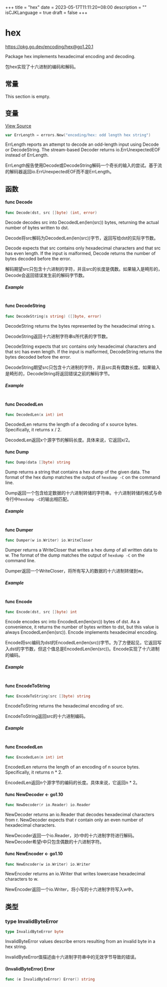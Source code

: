 +++
title = "hex"
date = 2023-05-17T11:11:20+08:00
description = ""
isCJKLanguage = true
draft = false
+++
# hex

https://pkg.go.dev/encoding/hex@go1.20.1



Package hex implements hexadecimal encoding and decoding.

包hex实现了十六进制的编码和解码。












## 常量 

This section is empty.

## 变量

[View Source](https://cs.opensource.google/go/go/+/go1.20.1:src/encoding/hex/hex.go;l=57)

``` go 
var ErrLength = errors.New("encoding/hex: odd length hex string")
```

ErrLength reports an attempt to decode an odd-length input using Decode or DecodeString. The stream-based Decoder returns io.ErrUnexpectedEOF instead of ErrLength.

ErrLength报告使用Decode或DecodeString解码一个奇长的输入的尝试。基于流的解码器返回io.ErrUnexpectedEOF而不是ErrLength。

## 函数

#### func Decode 

``` go 
func Decode(dst, src []byte) (int, error)
```

Decode decodes src into DecodedLen(len(src)) bytes, returning the actual number of bytes written to dst.

Decode将src解码为DecodedLen(len(src))字节，返回写给dst的实际字节数。

Decode expects that src contains only hexadecimal characters and that src has even length. If the input is malformed, Decode returns the number of bytes decoded before the error.

解码期望src只包含十六进制的字符，并且src的长度是偶数。如果输入是畸形的，Decode会返回错误发生前的解码字节数。

##### Example
``` go 
```

#### func DecodeString 

``` go 
func DecodeString(s string) ([]byte, error)
```

DecodeString returns the bytes represented by the hexadecimal string s.

DecodeString返回十六进制字符串s所代表的字节数。

DecodeString expects that src contains only hexadecimal characters and that src has even length. If the input is malformed, DecodeString returns the bytes decoded before the error.

DecodeString期望src只包含十六进制的字符，并且src具有偶数长度。如果输入是畸形的，DecodeString将返回错误之前的解码字节。

##### Example
``` go 
```

#### func DecodedLen 

``` go 
func DecodedLen(x int) int
```

DecodedLen returns the length of a decoding of x source bytes. Specifically, it returns x / 2.

DecodedLen返回x个源字节的解码长度。具体来说，它返回x/2。

#### func Dump 

``` go 
func Dump(data []byte) string
```

Dump returns a string that contains a hex dump of the given data. The format of the hex dump matches the output of `hexdump -C` on the command line.

Dump返回一个包含给定数据的十六进制转储的字符串。十六进制转储的格式与命令行中`hexdump -C`的输出相匹配。

##### Example
``` go 
```

#### func Dumper 

``` go 
func Dumper(w io.Writer) io.WriteCloser
```

Dumper returns a WriteCloser that writes a hex dump of all written data to w. The format of the dump matches the output of `hexdump -C` on the command line.

Dumper返回一个WriteCloser，将所有写入的数据的十六进制转储到w。

##### Example
``` go 
```

#### func Encode 

``` go 
func Encode(dst, src []byte) int
```

Encode encodes src into EncodedLen(len(src)) bytes of dst. As a convenience, it returns the number of bytes written to dst, but this value is always EncodedLen(len(src)). Encode implements hexadecimal encoding.

Encode将src编码为dst的EncodedLen(len(src))字节。为了方便起见，它返回写入dst的字节数，但这个值总是EncodedLen(len(src))。Encode实现了十六进制的编码。

##### Example
``` go 
```

#### func EncodeToString 

``` go 
func EncodeToString(src []byte) string
```

EncodeToString returns the hexadecimal encoding of src.

EncodeToString返回src的十六进制编码。

##### Example
``` go 
```

#### func EncodedLen 

``` go 
func EncodedLen(n int) int
```

EncodedLen returns the length of an encoding of n source bytes. Specifically, it returns n * 2.

EncodedLen返回n个源字节的编码的长度。具体来说，它返回n * 2。

#### func NewDecoder  <- go1.10

``` go 
func NewDecoder(r io.Reader) io.Reader
```

NewDecoder returns an io.Reader that decodes hexadecimal characters from r. NewDecoder expects that r contain only an even number of hexadecimal characters.

NewDecoder返回一个io.Reader，对r中的十六进制字符进行解码。NewDecoder希望r中只包含偶数的十六进制字符。

#### func NewEncoder  <- go1.10

``` go 
func NewEncoder(w io.Writer) io.Writer
```

NewEncoder returns an io.Writer that writes lowercase hexadecimal characters to w.

NewEncoder返回一个io.Writer，将小写的十六进制字符写入w中。

## 类型

### type InvalidByteError 

``` go 
type InvalidByteError byte
```

InvalidByteError values describe errors resulting from an invalid byte in a hex string.

InvalidByteError值描述由十六进制字符串中的无效字节导致的错误。

#### (InvalidByteError) Error 

``` go 
func (e InvalidByteError) Error() string
```